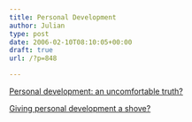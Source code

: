 ```yaml
---
title: Personal Development
author: Julian
type: post
date: 2006-02-10T08:10:05+00:00
draft: true
url: /?p=848

---
```

[Personal development: an uncomfortable truth?][1] 

[Giving personal development a shove?][2]

 [1]: https://www.selfworks.net/blog/doesitworkdiary/2006/02/personal-development-uncomfortable.html
 [2]: https://www.selfworks.net/blog/doesitworkdiary/2006/02/giving-personal-development-shove.html